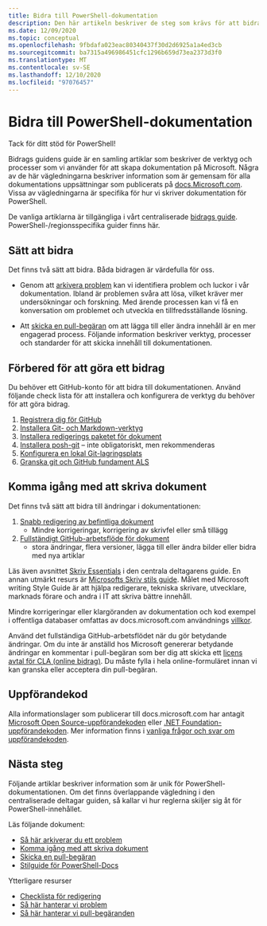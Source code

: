 ```yaml
---
title: Bidra till PowerShell-dokumentation
description: Den här artikeln beskriver de steg som krävs för att bidra till PowerShell-dokumentationen.
ms.date: 12/09/2020
ms.topic: conceptual
ms.openlocfilehash: 9fbdafa023eac80340437f30d2d6925a1a4ed3cb
ms.sourcegitcommit: ba7315a496986451cfc1296b659d73ea2373d3f0
ms.translationtype: MT
ms.contentlocale: sv-SE
ms.lasthandoff: 12/10/2020
ms.locfileid: "97076457"
---
```

# <a name="contributing-to-powershell-documentation"></a>Bidra till PowerShell-dokumentation

Tack för ditt stöd för PowerShell!

Bidrags guidens guide är en samling artiklar som beskriver de verktyg och processer som vi använder för att skapa dokumentation på Microsoft. Några av de här vägledningarna beskriver information som är gemensam för alla dokumentations uppsättningar som publicerats på [docs.Microsoft.com][docs]. Vissa av vägledningarna är specifika för hur vi skriver dokumentation för PowerShell.

De vanliga artiklarna är tillgängliga i vårt centraliserade [bidrags guide][contribute]. PowerShell-/regionsspecifika guider finns här.

## <a name="ways-to-contribute"></a>Sätt att bidra

Det finns två sätt att bidra. Båda bidragen är värdefulla för oss.

- Genom att [arkivera problem][file-an-issue] kan vi identifiera problem och luckor i vår dokumentation. Ibland är problemen svåra att lösa, vilket kräver mer undersökningar och forskning. Med ärende processen kan vi få en konversation om problemet och utveckla en tillfredsställande lösning.

- Att [skicka en pull-begäran](pull-requests.md) om att lägga till eller ändra innehåll är en mer engagerad process.
  Följande information beskriver verktyg, processer och standarder för att skicka innehåll till dokumentationen.

## <a name="prepare-to-make-a-contribution"></a>Förbered för att göra ett bidrag

Du behöver ett GitHub-konto för att bidra till dokumentationen. Använd följande check lista för att installera och konfigurera de verktyg du behöver för att göra bidrag.

1. [Registrera dig för GitHub](/contribute/get-started-setup-github)
1. [Installera Git- och Markdown-verktyg](/contribute/get-started-setup-tools)
1. [Installera redigerings paketet för dokument](/contribute/how-to-write-docs-auth-pack)
1. [Installera posh-git][posh-git] – inte obligatoriskt, men rekommenderas
1. [Konfigurera en lokal Git-lagringsplats](/contribute/get-started-setup-local)
1. [Granska git och GitHub fundament ALS](/contribute/git-github-fundamentals)

## <a name="get-started-writing-docs"></a>Komma igång med att skriva dokument

Det finns två sätt att bidra till ändringar i dokumentationen:

1. [Snabb redigering av befintliga dokument](/contribute/#quick-edits-to-existing-documents)
   - Mindre korrigeringar, korrigering av skrivfel eller små tillägg
1. [Fullständigt GitHub-arbetsflöde för dokument](/contribute/how-to-write-workflows-major)
   - stora ändringar, flera versioner, lägga till eller ändra bilder eller bidra med nya artiklar

Läs även avsnittet [Skriv Essentials](/contribute/style-quick-start) i den centrala deltagarens guide. En annan utmärkt resurs är [Microsofts Skriv stils guide][style-guide]. Målet med Microsoft writing Style Guide är att hjälpa redigerare, tekniska skrivare, utvecklare, marknads förare och andra i IT att skriva bättre innehåll.

Mindre korrigeringar eller klargöranden av dokumentation och kod exempel i offentliga databaser omfattas av docs.microsoft.com användnings [villkor][terms-of-use].

Använd det fullständiga GitHub-arbetsflödet när du gör betydande ändringar. Om du inte är anställd hos Microsoft genererar betydande ändringar en kommentar i pull-begäran som ber dig att skicka ett [licens avtal för CLA (online bidrag)][cla]. Du måste fylla i hela online-formuläret innan vi kan granska eller acceptera din pull-begäran.

## <a name="code-of-conduct"></a>Uppförandekod

Alla informationslager som publicerar till docs.microsoft.com har antagit [Microsoft Open Source-uppförandekoden](https://opensource.microsoft.com/codeofconduct/) eller [.NET Foundation-uppförandekoden](https://dotnetfoundation.org/code-of-conduct). Mer information finns i [vanliga frågor och svar om uppförandekoden](https://opensource.microsoft.com/codeofconduct/faq/).

## <a name="next-steps"></a>Nästa steg

Följande artiklar beskriver information som är unik för PowerShell-dokumentationen. Om det finns överlappande vägledning i den centraliserade deltagar guiden, så kallar vi hur reglerna skiljer sig åt för PowerShell-innehållet.

Läs följande dokument:

- [Så här arkiverar du ett problem](file-an-issue.md)
- [Komma igång med att skriva dokument](get-started-writing.md)
- [Skicka en pull-begäran](pull-requests.md)
- [Stilguide för PowerShell-Docs](powershell-style-guide.md)

Ytterligare resurser

- [Checklista för redigering](editorial-checklist.md)
- [Så här hanterar vi problem](managing-issues.md)
- [Så här hanterar vi pull-begäranden](managing-pull-requests.md)

<!--link refs-->
[cla]: https://cla.microsoft.com/
[contribute]: /contribute/
[docs]: https://docs.microsoft.com/
[file-an-issue]: file-an-issue.md
[posh-git]: https://www.powershellgallery.com/packages/posh-git
[psdocs]: /powershell
[style-guide]: /style-guide/welcome/
[terms-of-use]: /legal/termsofuse
